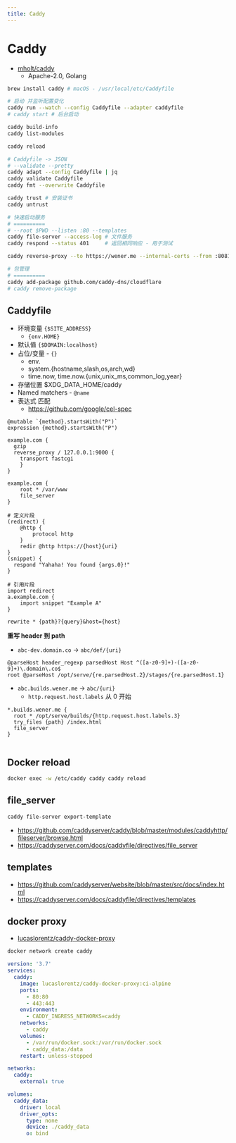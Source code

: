 ```yaml
---
title: Caddy
---
```


# Caddy

- [mholt/caddy](https://github.com/mholt/caddy)
  - Apache-2.0, Golang

```bash
brew install caddy # macOS - /usr/local/etc/Caddyfile

# 启动 并监听配置变化
caddy run --watch --config Caddyfile --adapter caddyfile
# caddy start # 后台启动

caddy build-info
caddy list-modules

caddy reload

# Caddyfile -> JSON
# --validate --pretty
caddy adapt --config Caddyfile | jq
caddy validate Caddyfile
caddy fmt --overwrite Caddyfile

caddy trust # 安装证书
caddy untrust

# 快速启动服务
# ==========
# --root $PWD --listen :80 --templates
caddy file-server --access-log # 文件服务
caddy respond --status 401     # 返回相同响应 - 用于测试

caddy reverse-proxy --to https://wener.me --internal-certs --from :8081 --change-host-header # 反向代理 http://127.0.0.1:8081/

# 包管理
# ==========
caddy add-package github.com/caddy-dns/cloudflare
# caddy remove-package
```

## Caddyfile

- 环境变量 `{$SITE_ADDRESS}`
  - `{env.HOME}`
- 默认值 `{$DOMAIN:localhost}`
- 占位/变量 - `{}`
  - env.
  - system.{hostname,slash,os,arch,wd}
  - time.now, time.now.{unix,unix_ms,common_log,year}
- 存储位置 $XDG_DATA_HOME/caddy
- Named matchers - `@name`
- 表达式 匹配
  - https://github.com/google/cel-spec

```
@mutable `{method}.startsWith("P")`
expression {method}.startsWith("P")
```

```caddyfile
example.com {
  gzip
  reverse_proxy / 127.0.0.1:9000 {
    transport fastcgi
	}
}

example.com {
	root * /var/www
	file_server
}
```

```caddyfile
# 定义片段
(redirect) {
	@http {
		protocol http
	}
	redir @http https://{host}{uri}
}
(snippet) {
  respond "Yahaha! You found {args.0}!"
}

# 引用片段
import redirect
a.example.com {
	import snippet "Example A"
}
```

```
rewrite * {path}?{query}&host={host}
```

**重写 header 到 path**

- `abc-dev.domain.co` -> `abc/def/{uri}`

```
@parseHost header_regexp parsedHost Host ^([a-z0-9]+)-([a-z0-9]+)\.domain\.co$
root @parseHost /opt/serve/{re.parsedHost.2}/stages/{re.parsedHost.1}
```

- `abc.builds.wener.me` -> `abc/{uri}`
  - `http.request.host.labels` 从 0 开始

```
*.builds.wener.me {
  root * /opt/serve/builds/{http.request.host.labels.3}
  try_files {path} /index.html
  file_server
}


```

## Docker reload

```bash
docker exec -w /etc/caddy caddy caddy reload
```

## file_server

```bash
caddy file-server export-template
```

- https://github.com/caddyserver/caddy/blob/master/modules/caddyhttp/fileserver/browse.html
- https://caddyserver.com/docs/caddyfile/directives/file_server

## templates

- https://github.com/caddyserver/website/blob/master/src/docs/index.html
- https://caddyserver.com/docs/caddyfile/directives/templates

## docker proxy

- [lucaslorentz/caddy-docker-proxy](https://github.com/lucaslorentz/caddy-docker-proxy)

```bash
docker network create caddy
```

```yaml
version: '3.7'
services:
  caddy:
    image: lucaslorentz/caddy-docker-proxy:ci-alpine
    ports:
      - 80:80
      - 443:443
    environment:
      - CADDY_INGRESS_NETWORKS=caddy
    networks:
      - caddy
    volumes:
      - /var/run/docker.sock:/var/run/docker.sock
      - caddy_data:/data
    restart: unless-stopped

networks:
  caddy:
    external: true

volumes:
  caddy_data:
    driver: local
    driver_opts:
      type: none
      device: ./caddy_data
      o: bind
```
